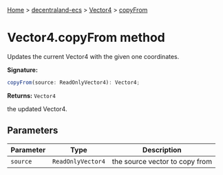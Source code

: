 [Home](./index) &gt; [decentraland-ecs](./decentraland-ecs.md) &gt; [Vector4](./decentraland-ecs.vector4.md) &gt; [copyFrom](./decentraland-ecs.vector4.copyfrom.md)

# Vector4.copyFrom method

Updates the current Vector4 with the given one coordinates.

**Signature:**
```javascript
copyFrom(source: ReadOnlyVector4): Vector4;
```
**Returns:** `Vector4`

the updated Vector4.

## Parameters

|  Parameter | Type | Description |
|  --- | --- | --- |
|  `source` | `ReadOnlyVector4` | the source vector to copy from |

